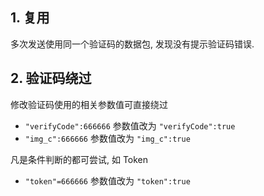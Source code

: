 ## 1. 复用

多次发送使用同一个验证码的数据包, 发现没有提示验证码错误.

## 2. 验证码绕过

修改验证码使用的相关参数值可直接绕过

-  `"verifyCode":666666` 参数值改为 `"verifyCode":true`
- `"img_c":666666` 参数值改为 `"img_c":true` 

凡是条件判断的都可尝试, 如 Token

- `"token"=666666` 参数值改为 `"token":true` 

